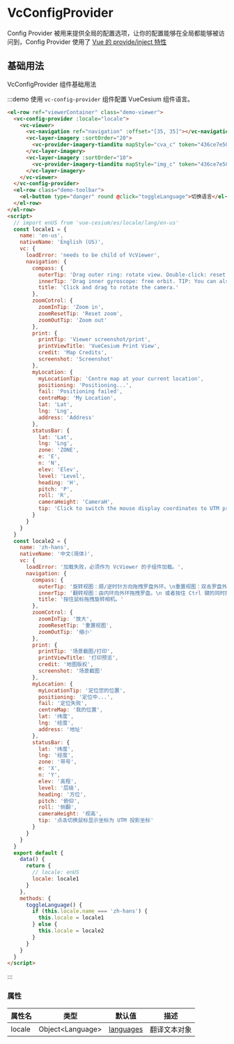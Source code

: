 <!--
 * @Author: zouyaoji@https://github.com/zouyaoji
 * @Date: 2021-11-07 10:54:09
 * @LastEditTime: 2021-11-07 15:29:14
 * @LastEditors: zouyaoji
 * @Description:
 * @FilePath: \vue-cesium@next\website\docs\zh-CN\vc-config-provider.md
-->

# VcConfigProvider

Config Provider 被用来提供全局的配置选项，让你的配置能够在全局都能够被访问到，Config Provider 使用了 [Vue 的 provide/inject 特性](https://v3.vuejs.org/guide/composition-api-provide-inject.html#reactivity)

## 基础用法

VcConfigProvider 组件基础用法

:::demo 使用 `vc-config-provider` 组件配置 VueCesium 组件语言。

```html
<el-row ref="viewerContainer" class="demo-viewer">
  <vc-config-provider :locale="locale">
    <vc-viewer>
      <vc-navigation ref="navigation" :offset="[35, 35]"></vc-navigation>
      <vc-layer-imagery :sortOrder="20">
        <vc-provider-imagery-tianditu mapStyle="cva_c" token="436ce7e50d27eede2f2929307e6b33c0"></vc-provider-imagery-tianditu>
      </vc-layer-imagery>
      <vc-layer-imagery :sortOrder="10">
        <vc-provider-imagery-tianditu mapStyle="img_c" token="436ce7e50d27eede2f2929307e6b33c0" ref="provider"></vc-provider-imagery-tianditu>
      </vc-layer-imagery>
    </vc-viewer>
  </vc-config-provider>
  <el-row class="demo-toolbar">
    <el-button type="danger" round @click="toggleLanguage">切换语言</el-button>
  </el-row>
</el-row>
<script>
  // import enUS from 'vue-cesium/es/locale/lang/en-us'
  const locale1 = {
    name: 'en-us',
    nativeName: 'English (US)',
    vc: {
      loadError: 'needs to be child of VcViewer',
      navigation: {
        compass: {
          outerTip: 'Drag outer ring: rotate view. Double-click: reset view.',
          innerTip: 'Drag inner gyroscope: free orbit. TIP: You can also free orbit by holding the CTRL key and dragging the map.',
          title: 'Click and drag to rotate the camera.'
        },
        zoomCotrol: {
          zoomInTip: 'Zoom in',
          zoomResetTip: 'Reset zoom',
          zoomOutTip: 'Zoom out'
        },
        print: {
          printTip: 'Viewer screenshot/print',
          printViewTitle: 'VueCesium Print View',
          credit: 'Map Credits',
          screenshot: 'Screenshot'
        },
        myLocation: {
          myLocationTip: 'Centre map at your current location',
          positioning: 'Positioning...',
          fail: 'Positioning failed',
          centreMap: 'My Location',
          lat: 'Lat',
          lng: 'Lng',
          address: 'Address'
        },
        statusBar: {
          lat: 'Lat',
          lng: 'Lng',
          zone: 'ZONE',
          e: 'E',
          n: 'N',
          elev: 'Elev',
          level: 'Level',
          heading: 'H',
          pitch: 'P',
          roll: 'R',
          cameraHeight: 'CameraH',
          tip: 'Click to switch the mouse display coordinates to UTM projection coordinates'
        }
      }
    }
  }
  const locale2 = {
    name: 'zh-hans',
    nativeName: '中文(简体)',
    vc: {
      loadError: '加载失败，必须作为 VcViewer 的子组件加载。',
      navigation: {
        compass: {
          outerTip: '旋转视图：顺/逆时针方向拖拽罗盘外环。\n重置视图：双击罗盘外环。',
          innerTip: '翻转视图：由内环向外环拖拽罗盘。\n 或者按住 Ctrl 键的同时拖拽地图。',
          title: '按住鼠标拖拽旋转相机。'
        },
        zoomCotrol: {
          zoomInTip: '放大',
          zoomResetTip: '重置视图',
          zoomOutTip: '缩小'
        },
        print: {
          printTip: '场景截图/打印',
          printViewTitle: '打印预览',
          credit: '地图版权',
          screenshot: '场景截图'
        },
        myLocation: {
          myLocationTip: '定位您的位置',
          positioning: '定位中...',
          fail: '定位失败',
          centreMap: '我的位置',
          lat: '纬度',
          lng: '经度',
          address: '地址'
        },
        statusBar: {
          lat: '纬度',
          lng: '经度',
          zone: '带号',
          e: 'X',
          n: 'Y',
          elev: '高程',
          level: '层级',
          heading: '方位',
          pitch: '俯仰',
          roll: '侧翻',
          cameraHeight: '视高',
          tip: '点击切换鼠标显示坐标为 UTM 投影坐标'
        }
      }
    }
  }
  export default {
    data() {
      return {
        // locale: enUS
        locale: locale1
      }
    },
    methods: {
      toggleLanguage() {
        if (this.locale.name === 'zh-hans') {
          this.locale = locale1
        } else {
          this.locale = locale2
        }
      }
    }
  }
</script>
```

:::

### 属性

| 属性名 | 类型               | 默认值                                                                            | 描述         |
| ------ | ------------------ | --------------------------------------------------------------------------------- | ------------ |
| locale | Object\<Language\> | [languages](https://github.com/zouyaoji/vue-cesium/tree/dev/packages/locale/lang) | 翻译文本对象 |
